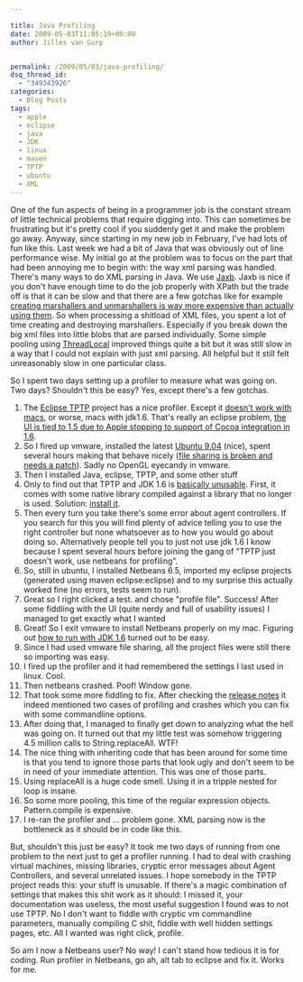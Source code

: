 ```yaml
---

title: Java Profiling
date: 2009-05-03T11:05:19+00:00
author: Jilles van Gurp


permalink: /2009/05/03/java-profiling/
dsq_thread_id:
  - "349343926"
categories:
  - Blog Posts
tags:
  - apple
  - eclipse
  - java
  - JDK
  - linux
  - maven
  - TPTP
  - ubuntu
  - XML
---
```

One of the fun aspects of being in a programmer job is the constant stream of little technical problems that require digging into. This can sometimes be frustrating but it's pretty cool if you suddenly get it and make the problem go away. Anyway, since starting in my new job in February, I've had lots of fun like this. Last week we had a bit of Java that was obviously out of line performance wise. My initial go at the problem was to focus on the part that had been annoying me to begin with: the way xml parsing was handled. There's many ways to do XML parsing in Java. We use [Jaxb](https://jaxb.dev.java.net/). Jaxb is nice if you don't have enough time to do the job properly with XPath but the trade off is that it can be slow and that there are a few gotchas like for example [creating marshallers and unmarshallers is way more expensive than actually using them](https://wsit.dev.java.net/servlets/ReadMsg?list=dev&msgNo=66). So when processing a shitload of XML files, you spent a lot of time creating and destroying marshallers. Especially if you break down the big xml files into little blobs that are parsed individually. Some simple pooling using [ThreadLocal](http://java.sun.com/javase/6/docs/api/java/lang/ThreadLocal.html) improved things quite a bit but it was still slow in a way that I could not explain with just xml parsing.  All helpful but it still felt unreasonably slow in one particular class.

So I spent two days setting up a profiler to measure what was going on. Two days? Shouldn't this be easy? Yes, except there's a few gotchas.

1. The [Eclipse TPTP](http://www.eclipse.org/tptp/) project has a nice profiler. Except it [doesn't work with macs](http://dev.eclipse.org/newslists/news.eclipse.tptp/msg07162.html), or worse, macs with jdk1.6. That's really an eclipse problem, [the UI is tied to 1.5 due to Apple stopping to support of Cocoa integration in 1.6](http://blog.kischuk.com/2008/05/08/running-eclipse-on-macbooks-with-java-6/).
1. So I fired up vmware, installed the latest [Ubuntu 9.04](http://arstechnica.com/open-source/news/2009/04/ubuntu-904-release-candidate-arrives.ars) (nice), spent several hours making that behave nicely ([file sharing is broken and needs a patch](http://laptopbisnis.blogspot.com/2009/04/ubuntu-904-beta-in-vmware-fusion.html)). Sadly no OpenGL eyecandy in vmware.
1. Then I installed Java, eclipse, TPTP, and some other stuff
1. Only to find out that TPTP and JDK 1.6 is [basically unusable](http://www.nabble.com/Utterly-fail-to-set-up-a-TPTP-URL-Test-td21357057.html). First, it comes with some native library compiled against a library that no longer is used. Solution: [install it](http://jordilin.wordpress.com/2009/01/01/eclipse-ganymede-tptp-and-ubuntu-810-intrepid-ibex/).
1. Then every turn you take there's some error about agent controllers. If you search for this you will find plenty of advice telling you to use the right controller but none whatsoever as to how you would go about doing so. Alternatively people tell you to just not use jdk 1.6 I know because I spent several hours before joining the gang of "TPTP just doesn't work, use netbeans for profiling".
1. So, still in ubuntu, I installed Netbeans 6.5, imported my eclipse projects (generated using maven eclipse:eclipse) and to my surprise this actually worked fine (no errors, tests seem to run).
1. Great so I right clicked a test. and chose "profile file". Success! After some fiddling with the UI (quite nerdy and full of usability issues) I managed to get exactly what I wanted
1. Great! So I exit vmware to install Netbeans properly on my mac. Figuring out [how to run with JDK 1.6](http://devblog.point2.com/2009/02/17/defaulting-to-jdk-16-in-netbeans-65-on-osx/) turned out to be easy.
1. Since I had used vmware file sharing, all the project files were still there so importing was easy.
1. I fired up the profiler and it had remembered the settings I last used in linux. Cool.
1. Then netbeans crashed. Poof! Window gone.
1. That took some more fiddling to fix. After checking the [release notes](http://www.netbeans.org/community/releases/65/relnotes.html#known_issues-core) it indeed mentioned two cases of profiling and crashes which you can fix with some commandline options.
1. After doing that, I managed to finally get down to analyzing what the hell was going on. It turned out that my little test was somehow triggering 4.5 million calls to String.replaceAll. WTF!
1. The nice thing with inheriting code that has been around for some time is that you tend to ignore those parts that look ugly and don't seem to be in need of your immediate attention. This was one of those parts.
1. Using replaceAll is a huge code smell. Using it in a tripple nested for loop is insane.
1. So some more pooling, this time of the regular expression objects. Pattern.compile is expensive.
1. I re-ran the profiler and ... problem gone. XML parsing now is the bottleneck as it should be in code like this.

But, shouldn't this just be easy? It took me two days of running from one problem to the next just to get a profiler running. I had to deal with crashing virtual machines, missing libraries, cryptic error messages about Agent Controllers, and several unrelated issues. I hope somebody in the TPTP project reads this: your stuff is unusable. If there's a magic combination of settings that makes this shit work as it should: I missed it, your documentation was useless, the most useful suggestion I found was to not use TPTP. No I don't want to fiddle with cryptic vm commandline parameters, manually compiling C shit, fiddle with well hidden settings pages, etc. All I wanted was right click, profile.

So am I now a Netbeans user? No way! I can't stand how tedious it is for coding. Run profiler in Netbeans, go ah, alt tab to eclipse and fix it. Works for me.

